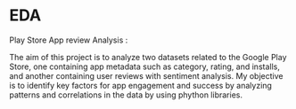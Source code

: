 # EDA
Play Store App review Analysis : 

The aim of this project is to analyze two datasets related to the Google Play Store, one containing app metadata such as category, rating, and installs, and another containing user reviews with sentiment analysis. My objective is to identify key factors for app engagement and success by analyzing patterns and correlations in the data by using phython libraries.
